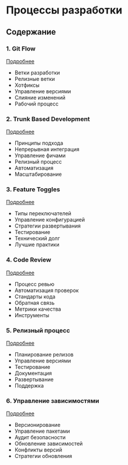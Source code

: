 # Процессы разработки

## Содержание

### 1. Git Flow
[Подробнее](/methodologies/development-processes/git-flow/index.md)
- Ветки разработки
- Релизные ветки
- Хотфиксы
- Управление версиями
- Слияние изменений
- Рабочий процесс

### 2. Trunk Based Development
[Подробнее](/methodologies/development-processes/trunk-based/index.md)
- Принципы подхода
- Непрерывная интеграция
- Управление фичами
- Релизный процесс
- Автоматизация
- Масштабирование

### 3. Feature Toggles
[Подробнее](/methodologies/development-processes/feature-toggles/index.md)
- Типы переключателей
- Управление конфигурацией
- Стратегии развертывания
- Тестирование
- Технический долг
- Лучшие практики

### 4. Code Review
[Подробнее](/methodologies/development-processes/code-review/index.md)
- Процесс ревью
- Автоматизация проверок
- Стандарты кода
- Обратная связь
- Метрики качества
- Инструменты

### 5. Релизный процесс
[Подробнее](/methodologies/development-processes/release-process/index.md)
- Планирование релизов
- Управление версиями
- Тестирование
- Документация
- Развертывание
- Поддержка

### 6. Управление зависимостями
[Подробнее](/methodologies/development-processes/dependency-management/index.md)
- Версионирование
- Управление пакетами
- Аудит безопасности
- Обновление зависимостей
- Конфликты версий
- Стратегии обновления
